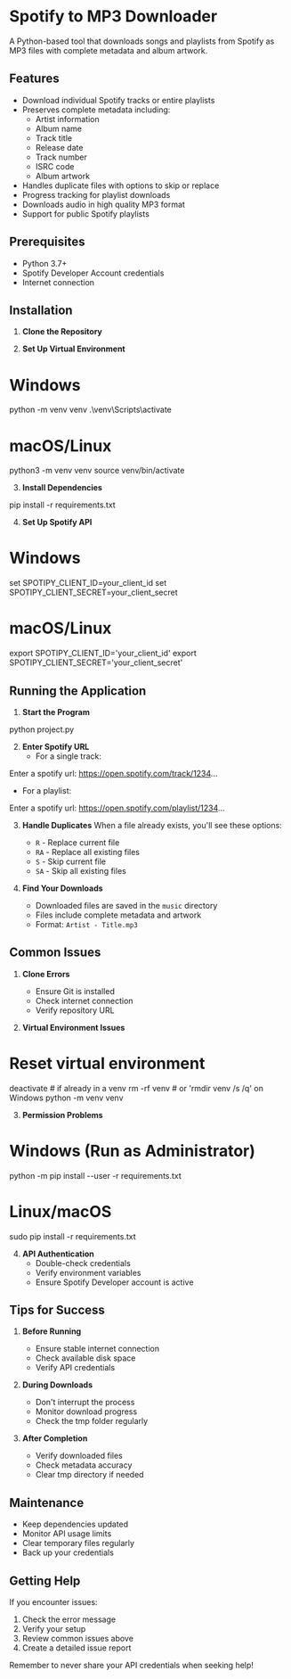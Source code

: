 # Spotify to MP3 Downloader

A Python-based tool that downloads songs and playlists from Spotify as MP3 files with complete metadata and album artwork.

## Features

- Download individual Spotify tracks or entire playlists
- Preserves complete metadata including:
  - Artist information
  - Album name
  - Track title
  - Release date
  - Track number
  - ISRC code
  - Album artwork
- Handles duplicate files with options to skip or replace
- Progress tracking for playlist downloads
- Downloads audio in high quality MP3 format
- Support for public Spotify playlists

## Prerequisites

- Python 3.7+
- Spotify Developer Account credentials
- Internet connection

## Installation

1. **Clone the Repository**

2. **Set Up Virtual Environment**

# Windows
python -m venv venv
.\venv\Scripts\activate

# macOS/Linux
python3 -m venv venv
source venv/bin/activate

3. **Install Dependencies**

pip install -r requirements.txt

4. **Set Up Spotify API**

# Windows
set SPOTIPY_CLIENT_ID=your_client_id
set SPOTIPY_CLIENT_SECRET=your_client_secret

# macOS/Linux
export SPOTIPY_CLIENT_ID='your_client_id'
export SPOTIPY_CLIENT_SECRET='your_client_secret'

## Running the Application

1. **Start the Program**

python project.py

2. **Enter Spotify URL**
   - For a single track:

Enter a spotify url: https://open.spotify.com/track/1234...

   - For a playlist:

Enter a spotify url: https://open.spotify.com/playlist/1234...

3. **Handle Duplicates**
   When a file already exists, you'll see these options:
   - `R` - Replace current file
   - `RA` - Replace all existing files
   - `S` - Skip current file
   - `SA` - Skip all existing files

4. **Find Your Downloads**
   - Downloaded files are saved in the `music` directory
   - Files include complete metadata and artwork
   - Format: `Artist - Title.mp3`

## Common Issues

1. **Clone Errors**
   - Ensure Git is installed
   - Check internet connection
   - Verify repository URL

2. **Virtual Environment Issues**

# Reset virtual environment
deactivate  # if already in a venv
rm -rf venv  # or 'rmdir venv /s /q' on Windows
python -m venv venv

3. **Permission Problems**

# Windows (Run as Administrator)
python -m pip install --user -r requirements.txt

# Linux/macOS
sudo pip install -r requirements.txt

4. **API Authentication**
   - Double-check credentials
   - Verify environment variables
   - Ensure Spotify Developer account is active

## Tips for Success

1. **Before Running**
   - Ensure stable internet connection
   - Check available disk space
   - Verify API credentials

2. **During Downloads**
   - Don't interrupt the process
   - Monitor download progress
   - Check the tmp folder regularly

3. **After Completion**
   - Verify downloaded files
   - Check metadata accuracy
   - Clear tmp directory if needed

## Maintenance

- Keep dependencies updated
- Monitor API usage limits
- Clear temporary files regularly
- Back up your credentials

## Getting Help

If you encounter issues:
1. Check the error message
2. Verify your setup
3. Review common issues above
4. Create a detailed issue report

Remember to never share your API credentials when seeking help!
